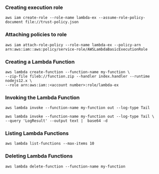 ### Creating execution role

```
aws iam create-role --role-name lambda-ex --assume-role-policy-document file://trust-policy.json
```

### Attaching policies to role

```
aws iam attach-role-policy --role-name lambda-ex --policy-arn arn:aws:iam::aws:policy/service-role/AWSLambdaBasicExecutionRole
```

### Creating a Lambda Function

```
aws lambda create-function --function-name my-function \
--zip-file fileb://function.zip --handler index.handler --runtime nodejs12.x \
--role arn:aws:iam::<account number>:role/lambda-ex
```

### Invoking the Lambda Function

```
aws lambda invoke --function-name my-function out --log-type Tail
```

```
aws lambda invoke --function-name my-function out --log-type Tail \
--query 'LogResult' --output text |  base64 -d
```

### Listing Lambda Functions

```
aws lambda list-functions --max-items 10
```

### Deleting Lambda Functions

```
aws lambda delete-function --function-name my-function
```
